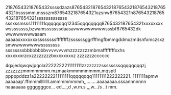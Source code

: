 21876543218765432ssssdzazs8765432187654321876543218765432187654321bssssmm,mssszm8765432187654321ozsnw87654321h876543218765432187654321sssssssssssss
sssxssmsss11111111qqqqqqqq12345qqqqqqqq8765432187654321xxxxxxxxwssssssss,bzwamsssssssdaasavwwwwwwwwsssbf8765432dk
wwwwwwwwaaam
aaaaaxxxxxxxxssssssssffffffffzssssssggrfffmgfbmmgddmxzmdsnfxmczsxzsmwwwwwwwwssssssss
ssssssssbbbbbbbbvvvvvvvvmzzzzzzzzmbmaffffffffxxhs
xxxxxxxrzcxzzzzzzzzbxxxxxxxxz
zzzzzzzcccccc

4qxjedqwqwjpqola2222222211111111zzzzzzzzssssssssqqqqqqqqzj
zzzzzzzmmmmmmm.mzmaakmmmmmmmm,mqsptl
pppppddzz1a2222222211111111qqqqqqqq11111111222222221.
1111111apmw
aaaaaap'.ffmmmllllllll.ammmmmmmm,,........aaaaaaaa.sssannnnnnn
naaaaaaa
gggggggce...
ed,..;,d
,w.m.s
,,,w.../s
..t
mm.

